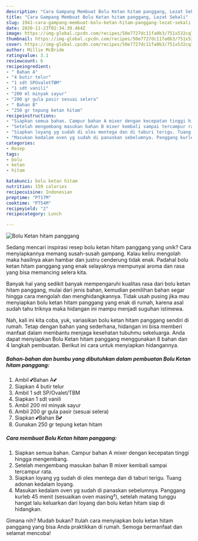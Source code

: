 ```yaml
---
description: "Cara Gampang Membuat Bolu Ketan hitam panggang, Lezat Sekali"
title: "Cara Gampang Membuat Bolu Ketan hitam panggang, Lezat Sekali"
slug: 1941-cara-gampang-membuat-bolu-ketan-hitam-panggang-lezat-sekali
date: 2020-11-23T02:34:39.464Z
image: https://img-global.cpcdn.com/recipes/50e7727dc11fa0b3/751x532cq70/bolu-ketan-hitam-panggang-foto-resep-utama.jpg
thumbnail: https://img-global.cpcdn.com/recipes/50e7727dc11fa0b3/751x532cq70/bolu-ketan-hitam-panggang-foto-resep-utama.jpg
cover: https://img-global.cpcdn.com/recipes/50e7727dc11fa0b3/751x532cq70/bolu-ketan-hitam-panggang-foto-resep-utama.jpg
author: Millie McBride
ratingvalue: 3.1
reviewcount: 6
recipeingredient:
- " Bahan A"
- "4 butir telur"
- "1 sdt SPOvaletTBM"
- "1 sdt vanili"
- "200 ml minyak sayur"
- "200 gr gula pasir sesuai selera"
- " Bahan B"
- "250 gr tepung ketan hitam"
recipeinstructions:
- "Siapkan semua bahan. Campur bahan A mixer dengan kecepatan tinggi hingga mengembang."
- "Setelah mengembang masukan bahan B mixer kembali sampai tercampur rata."
- "Siapkan loyang yg sudah di oles mentega dan di taburi terigu. Tuang adonan kedalam loyang."
- "Masukan kedalam oven yg sudah di panaskan sebelumnya. Panggang kurleb 45 menit (sesuaikan oven masing²), setelah matang tunggu hangat lalu keluarkan dari loyang dan bolu ketan hitam siap di hidangkan."
categories:
- Resep
tags:
- bolu
- ketan
- hitam

katakunci: bolu ketan hitam 
nutrition: 159 calories
recipecuisine: Indonesian
preptime: "PT17M"
cooktime: "PT54M"
recipeyield: "2"
recipecategory: Lunch

---
```



![Bolu Ketan hitam panggang](https://img-global.cpcdn.com/recipes/50e7727dc11fa0b3/751x532cq70/bolu-ketan-hitam-panggang-foto-resep-utama.jpg)

Sedang mencari inspirasi resep bolu ketan hitam panggang yang unik? Cara menyiapkannya memang susah-susah gampang. Kalau keliru mengolah maka hasilnya akan hambar dan justru cenderung tidak enak. Padahal bolu ketan hitam panggang yang enak selayaknya mempunyai aroma dan rasa yang bisa memancing selera kita.



Banyak hal yang sedikit banyak mempengaruhi kualitas rasa dari bolu ketan hitam panggang, mulai dari jenis bahan, kemudian pemilihan bahan segar hingga cara mengolah dan menghidangkannya. Tidak usah pusing jika mau menyiapkan bolu ketan hitam panggang yang enak di rumah, karena asal sudah tahu triknya maka hidangan ini mampu menjadi suguhan istimewa.


Nah, kali ini kita coba, yuk, variasikan bolu ketan hitam panggang sendiri di rumah. Tetap dengan bahan yang sederhana, hidangan ini bisa memberi manfaat dalam membantu menjaga kesehatan tubuhmu sekeluarga. Anda dapat menyiapkan Bolu Ketan hitam panggang menggunakan 8 bahan dan 4 langkah pembuatan. Berikut ini cara untuk menyiapkan hidangannya.

<!--inarticleads1-->

##### Bahan-bahan dan bumbu yang dibutuhkan dalam pembuatan Bolu Ketan hitam panggang:

1. Ambil  💕Bahan A💕
1. Siapkan 4 butir telur
1. Ambil 1 sdt SP/Ovalet/TBM
1. Siapkan 1 sdt vanili
1. Ambil 200 ml minyak sayur
1. Ambil 200 gr gula pasir (sesuai selera)
1. Siapkan  💕Bahan B💕
1. Gunakan 250 gr tepung ketan hitam




<!--inarticleads2-->

##### Cara membuat Bolu Ketan hitam panggang:

1. Siapkan semua bahan. Campur bahan A mixer dengan kecepatan tinggi hingga mengembang.
1. Setelah mengembang masukan bahan B mixer kembali sampai tercampur rata.
1. Siapkan loyang yg sudah di oles mentega dan di taburi terigu. Tuang adonan kedalam loyang.
1. Masukan kedalam oven yg sudah di panaskan sebelumnya. Panggang kurleb 45 menit (sesuaikan oven masing²), setelah matang tunggu hangat lalu keluarkan dari loyang dan bolu ketan hitam siap di hidangkan.




Gimana nih? Mudah bukan? Itulah cara menyiapkan bolu ketan hitam panggang yang bisa Anda praktikkan di rumah. Semoga bermanfaat dan selamat mencoba!
